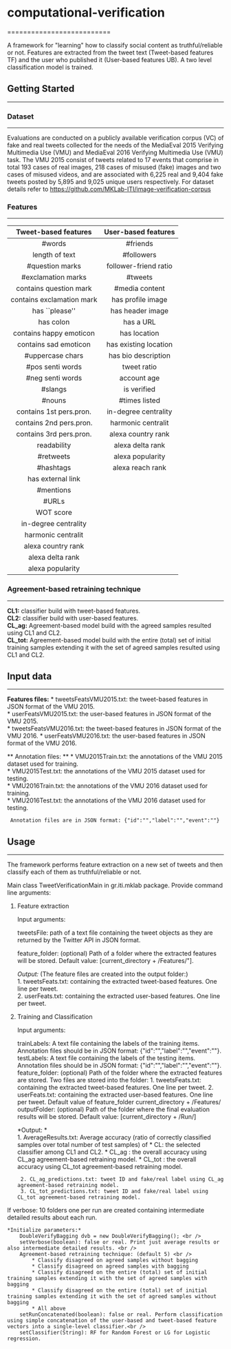 # computational-verification #
==========================

A framework for "learning" how to classify social content as truthful/reliable or not. 
Features are extracted from the tweet text (Tweet-based features TF) and the user who published it (User-based features UB). 
A two level classification model is trained. 

## Getting Started ##
--------

### Dataset ###
---------
Evaluations are conducted on a publicly available verification corpus (VC) of fake and real tweets collected for the needs of the MediaEval 2015 Verifying Multimedia Use (VMU) and MediaEval 2016 Verifying Multimedia Use (VMU) task. 
The VMU 2015 consist of tweets related to 17 events that comprise in total 193 cases of real images, 218 cases of misused (fake) images and two cases of misused videos, and are associated with 6,225 real
and 9,404 fake tweets posted by 5,895 and 9,025 unique users respectively. For dataset details refer to https://github.com/MKLab-ITI/image-verification-corpus

### Features ###
---------
| **Tweet-based features** | **User-based features** |
| :---: | :---:|
| #words |  #friends |
| length of text | #followers |
| #question marks | follower-friend ratio |
| #exclamation marks | #tweets|
| contains question mark | #media content|
| contains exclamation mark | has profile image |
| has ``please'' | has header image |
| has colon | has a URL |
| contains happy emoticon | has location|
| contains sad emoticon | has existing location|
| #uppercase chars | has bio description |
| #pos senti words |  tweet ratio |
| #neg senti words | account age |
| #slangs | is verified |
| #nouns | #times listed | WOT score |
| contains 1st pers.pron. | in-degree centrality|
| contains 2nd pers.pron. | harmonic centralit |
| contains 3rd pers.pron. | alexa country rank |
| readability | alexa delta rank | 
| #retweets | alexa popularity |
| #hashtags | alexa reach rank |
| has external link |
| #mentions |
| #URLs |
| WOT score |
| in-degree centrality |
| harmonic centralit |
| alexa country rank |
| alexa delta rank |
| alexa popularity |

### Agreement-based retraining technique ###
------------------------------------
**CL1:** classifier build with tweet-based features. <br />
**CL2:** classifier build with user-based features. <br />
**CL_ag:** Agreement-based model build with the agreed samples resulted using CL1 and CL2. <br />
**CL_tot:**  Agreement-based model build with the entire (total) set of initial training samples extending it with the set of agreed samples resulted using CL1 and CL2.


## Input data ##
-----------
**Features files:** 
	* tweetsFeatsVMU2015.txt: the tweet-based features in JSON format of the VMU 2015.  
	* userFeatsVMU2015.txt: the user-based features in JSON format of the VMU 2015.  
	* tweetsFeatsVMU2016.txt: the tweet-based features in JSON format of the VMU 2016. 
	* userFeatsVMU2016.txt: the user-based features in JSON format of the VMU 2016. 	 
	
** Annotation files: **
	* VMU2015Train.txt: the annotations of the VMU 2015 dataset used for training.<br />
	* VMU2015Test.txt: the annotations of the VMU 2015 dataset used for testing.<br />
	* VMU2016Train.txt: the annotations of the VMU 2016 dataset used for training.<br />
	* VMU2016Test.txt: the annotations of the VMU 2016 dataset used for testing.
	
	 Annotation files are in JSON format: {"id":"","label":"","event":""}


## Usage
------------------
The framework performs feature extraction on a new set of tweets and then classify each of them as truthful/reliable or not. 

Main class TweetVerificationMain in gr.iti.mklab package. Provide command line arguments:

1. Feature extraction

	Input arguments:

	tweetsFile: path of a text file containing the tweet objects as they are returned by the Twitter API in JSON format.

	feature_folder: (optional) Path of a folder where the extracted features will be stored. Default value: [current_directory + /Features/"].
			
	*Output:* (The feature files are created into the output folder:)<br />
    	1. tweetsFeats.txt: containing the extracted tweet-based features. One line per tweet. <br />
		2. userFeats.txt: containing the extracted user-based features. One line per tweet.

2. Training and Classification

	Input arguments:
	
	trainLabels: A text file containing the labels of the training items. Annotation files should be in JSON format: {"id":"","label":"","event":""}.
	testLabels: A text file containing the labels of the testing items. Annotation files should be in JSON format: {"id":"","label":"","event":""}.
	feature_folder: (optional) Path of the folder where the extracted features are stored. Two files are stored into the folder:
		1. tweetsFeats.txt: containing the extracted tweet-based features. One line per tweet.
		2. userFeats.txt: containing the extracted user-based features. One line per tweet.
    	Default value of feature_folder current_directory + /Features/
	outputFolder: (optional) Path of the folder where the final evaluation results will be stored. Default value: [current_directory + /Run/]

	*Output: * <br />
		1. AverageResults.txt: Average accuracy (ratio of correctly classified samples over total number of test samples) of 
			* CL: the selected classifier among CL1 and CL2.
			* CL_ag : the overall accuracy using CL_ag agreement-based retraining model.
			* CL_tot : the overall accuracy using CL_tot agreement-based retraining model.
	
		2. CL_ag_predictions.txt: tweet ID and fake/real label using CL_ag agreement-based retraining model.
		3. CL_tot_predictions.txt: tweet ID and fake/real label using CL_tot agreement-based retraining model.
	
If verbose:
	10 folders one per run are created containing intermediate detailed results about each run.
	
	*Initialize parameters:* 
		DoubleVerifyBagging dvb = new DoubleVerifyBagging(); <br />
		setVerbose(boolean): false or real. Print just average results or also intermediate detailed results. <br />
		Agreement-based retraining technique: (default 5) <br />
			* Classify disagreed on agreed samples without bagging 
			* Classify disagreed on agreed samples with bagging
			* Classify disagreed on the entire (total) set of initial training samples extending it with the set of agreed samples with bagging 
			* Classify disagreed on the entire (total) set of initial training samples extending it with the set of agreed samples without bagging 
			* All above 	
		setRunConcatenated(boolean): false or real. Perform classification using simple concatenation of the user-based and tweet-based feature vectors into a single-level classifier.<br />
		setClassifier(String): RF for Random Forest or LG for Logistic regression.
	